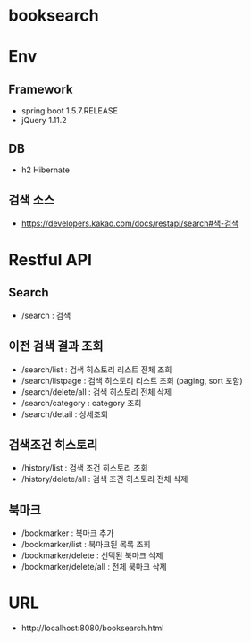 # booksearch

# Env
## Framework
* spring boot 1.5.7.RELEASE
* jQuery 1.11.2

## DB
* h2 Hibernate

## 검색 소스
* https://developers.kakao.com/docs/restapi/search#책-검색

# Restful API
## Search
* /search : 검색

## 이전 검색 결과 조회
* /search/list : 검색 히스토리 리스트 전체 조회
* /search/listpage : 검색 히스토리 리스트 조회 (paging, sort 포함)
* /search/delete/all : 검색 히스토리 전체 삭제
* /search/category : category 조회
* /search/detail : 상세조회

## 검색조건 히스토리
* /history/list : 검색 조건 히스토리 조회
* /history/delete/all : 검색 조건 히스토리 전체 삭제

## 북마크
* /bookmarker : 북마크 추가
* /bookmarker/list : 북마크된 목록 조회
* /bookmarker/delete : 선택된 북마크 삭제
* /bookmarker/delete/all : 전체 북마크 삭제

# URL
* http://localhost:8080/booksearch.html